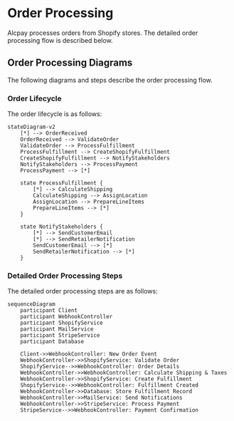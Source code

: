 # Order Processing

Alcpay processes orders from Shopify stores.  The detailed order processing flow is described below.

## Order Processing Diagrams

The following diagrams and steps describe the order processing flow.


### Order Lifecycle

The order lifecycle is as follows:

```mermaid
stateDiagram-v2
    [*] --> OrderReceived
    OrderReceived --> ValidateOrder
    ValidateOrder --> ProcessFulfillment
    ProcessFulfillment --> CreateShopifyFulfillment
    CreateShopifyFulfillment --> NotifyStakeholders
    NotifyStakeholders --> ProcessPayment
    ProcessPayment --> [*]

    state ProcessFulfillment {
        [*] --> CalculateShipping
        CalculateShipping --> AssignLocation
        AssignLocation --> PrepareLineItems
        PrepareLineItems --> [*]
    }

    state NotifyStakeholders {
        [*] --> SendCustomerEmail
        [*] --> SendRetailerNotification
        SendCustomerEmail --> [*]
        SendRetailerNotification --> [*]
    }
```

### Detailed Order Processing Steps

The detailed order processing steps are as follows:

```mermaid
sequenceDiagram
    participant Client
    participant WebhookController
    participant ShopifyService
    participant MailService
    participant StripeService
    participant Database

    Client->>WebhookController: New Order Event
    WebhookController->>ShopifyService: Validate Order
    ShopifyService-->>WebhookController: Order Details
    WebhookController->>WebhookController: Calculate Shipping & Taxes
    WebhookController->>ShopifyService: Create Fulfillment
    ShopifyService-->>WebhookController: Fulfillment Created
    WebhookController->>Database: Store Fulfillment Record
    WebhookController->>MailService: Send Notifications
    WebhookController->>StripeService: Process Payment
    StripeService-->>WebhookController: Payment Confirmation
```
